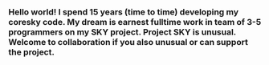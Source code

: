 ### Hello world! I spend 15 years (time to time) developing my coresky code. My dream is earnest fulltime work in team of 3-5 programmers on my SKY project. Project SKY is unusual. Welcome to collaboration if you also unusual or can support the project.

